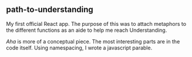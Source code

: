 ## path-to-understanding

My first official React app.
The purpose of this was to attach metaphors to the different functions as an aide to help me reach Understanding.

_Aha_ is more of a conceptual piece. 
The most interesting parts are in the code itself.
Using namespacing, I wrote a javascript parable.
